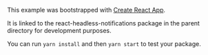 This example was bootstrapped with [Create React App](https://github.com/facebook/create-react-app).

It is linked to the react-headless-notifications package in the parent directory for development purposes.

You can run `yarn install` and then `yarn start` to test your package.
